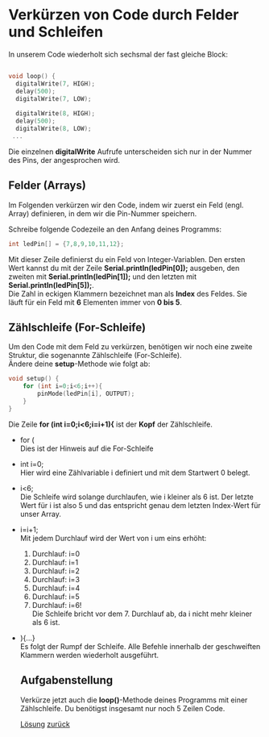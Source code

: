  <link rel="stylesheet" href="https://hi2272.github.io/StyleMD.css">

# Verkürzen von Code durch Felder und Schleifen

In unserem Code wiederholt sich sechsmal der fast gleiche Block:
```C++

void loop() {
  digitalWrite(7, HIGH);
  delay(500);
  digitalWrite(7, LOW);
 
  digitalWrite(8, HIGH);
  delay(500);
  digitalWrite(8, LOW);
 ...
```
Die einzelnen **digitalWrite** Aufrufe unterscheiden sich nur in der Nummer des Pins, der angesprochen wird.  
## Felder (Arrays)

Im Folgenden verkürzen wir den Code, indem wir zuerst ein Feld (engl. Array) definieren, in dem wir die Pin-Nummer speichern.

Schreibe folgende Codezeile an den Anfang deines Programms:
```C++
int ledPin[] = {7,8,9,10,11,12};
```
Mit dieser Zeile definierst du ein Feld von Integer-Variablen. Den ersten Wert kannst du mit der Zeile **Serial.println(ledPin[0]);** ausgeben, den zweiten mit **Serial.println(ledPin[1]);** und den letzten mit **Serial.println(ledPin[5]);**.  
Die Zahl in eckigen Klammern bezeichnet man als **Index** des Feldes. Sie läuft für ein Feld mit **6** Elementen immer von **0 bis 5**.  
## Zählschleife (For-Schleife)

Um den Code mit dem Feld zu verkürzen, benötigen wir noch eine zweite Struktur, die sogenannte Zählschleife (For-Schleife).   
Ändere deine **setup**-Methode wie folgt ab:
```C++
void setup() {
    for (int i=0;i<6;i++){
        pinMode(ledPin[i], OUTPUT);
    }
}
```
Die Zeile **for (int i=0;i<6;i=i+1){** ist der **Kopf** der Zählschleife.  
- for (   
    Dies ist der Hinweis auf die For-Schleife
- int i=0;  
Hier wird eine Zählvariable i definiert und mit dem Startwert 0 belegt.  
- i<6;  
  Die Schleife wird solange durchlaufen, wie i kleiner als 6 ist. Der letzte Wert für i ist also 5 und das entspricht genau dem letzten Index-Wert für unser Array.
- i=i+1;  
  Mit jedem Durchlauf wird der Wert von i um eins erhöht:  
  1. Durchlauf: i=0
  2. Durchlauf: i=1
  3. Durchlauf: i=2
  4. Durchlauf: i=3
  5. Durchlauf: i=4
  6. Durchlauf: i=5
  7. Durchlauf: i=6!  
  Die Schleife bricht vor dem 7. Durchlauf ab, da i nicht mehr kleiner als 6 ist.
- ){...}  
  Es folgt der Rumpf der Schleife. Alle Befehle innerhalb der geschweiften Klammern werden wiederholt ausgeführt.  
  ## Aufgabenstellung
  Verkürze jetzt auch die **loop()**-Methode deines Programms mit einer Zählschleife. Du benötigst insgesamt nur noch 5 Zeilen Code.  

  [Lösung](loesung2.html)
  [zurück](../index.html)



   
    

